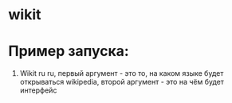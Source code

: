 # wikit

# Пример запуска:
1) Wikit ru ru, первый аргумент - это то, на каком языке будет открываться wikipedia, второй аргумент - это на чём будет интерфейс